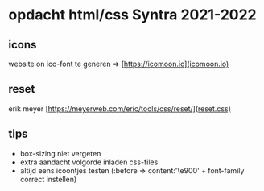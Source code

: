 # opdacht html/css Syntra 2021-2022

## icons

website on ico-font te generen => [https://icomoon.io](icomoon.io)

## reset

erik meyer [https://meyerweb.com/eric/tools/css/reset/](reset.css)

## tips

- box-sizing niet vergeten
- extra aandacht volgorde inladen css-files
- altijd eens icoontjes testen (:before => content:'\e900' + font-family correct instellen)
